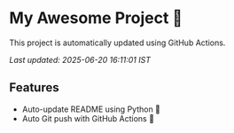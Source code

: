 # My Awesome Project 🚀

This project is automatically updated using GitHub Actions.

_Last updated: 2025-06-20 16:11:01 IST_

## Features
- Auto-update README using Python 🐍
- Auto Git push with GitHub Actions 🤖
